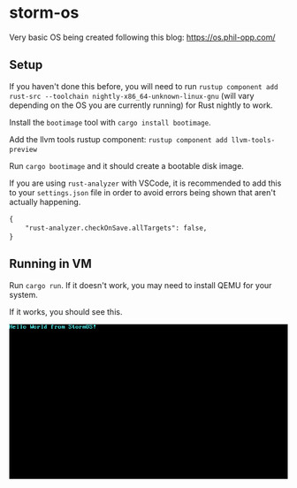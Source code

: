 # storm-os
Very basic OS being created following this blog: https://os.phil-opp.com/

## Setup
If you haven't done this before, you will need to run `rustup component add rust-src --toolchain nightly-x86_64-unknown-linux-gnu` (will vary depending on the OS you are currently running) for Rust nightly to work.

Install the `bootimage` tool with `cargo install bootimage`.

Add the llvm tools rustup component: `rustup component add llvm-tools-preview`

Run `cargo bootimage` and it should create a bootable disk image.

If you are using `rust-analyzer` with VSCode, it is recommended to add this to your `settings.json` file in order to avoid errors being shown that aren't actually happening.
```
{
    "rust-analyzer.checkOnSave.allTargets": false,
}
```

## Running in VM
Run `cargo run`. If it doesn't work, you may need to install QEMU for your system.

If it works, you should see this.

![StormOS working no way](./.screenshots/storm-os.png)
